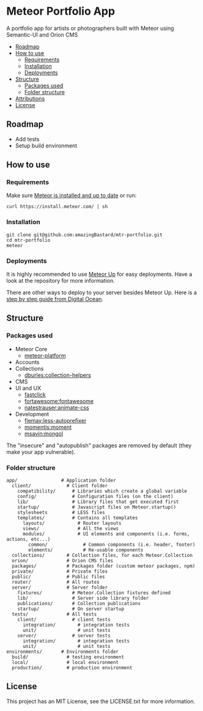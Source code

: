 # Meteor Portfolio App

A portfolio app for artists or photographers built with Meteor using Semantic-UI and Orion CMS

* [Roadmap](#roadmap)
* [How to use](#how-to-use)
  * [Requirements](#requirements)
  * [Installation](#installation)
  * [Deployments](#deployments)
* [Structure](#structure)
  * [Packages used](#packages-used)
  * [Folder structure](#folder-structure)
* [Attributions](#attributions)
* [License](#license)

## Roadmap

* Add tests
* Setup build environment

## How to use

### Requirements

Make sure [Meteor is installed and up to date](https://www.meteor.com/install) or run:

```
curl https://install.meteor.com/ | sh
```

### Installation

```
git clone git@github.com:amazingBastard/mtr-portfolio.git
cd mtr-portfolio
meteor
```

### Deployments

It is highly recommended to use [Meteor Up](https://github.com/arunoda/meteor-up) for easy deployments.
Have a look at the repository for more information.

There are other ways to deploy to your server besides Meteor Up. Here is a [step by step guide from Digital Ocean](http://devo.ps/blog/deploy-your-meteor-apps-on-digital-ocean-in-5-minutes/).

## Structure

### Packages used

* Meteor Core
  * [meteor-platform](http://github.com/meteor/meteor/tree/devel/packages/meteor-platform)
* Accounts
* Collections
  * [dburles:collection-helpers](http://github.com/dburles/meteor-collection-helpers/)
* CMS
* UI and UX
  * [fastclick](http://github.com/meteor/meteor/tree/devel/packages/fastclick)
  * [fortawesome:fontawesome](http://github.com/MeteorPackaging/Font-Awesome)
  * [natestrauser:animate-css](http://github.com/nate-strauser/meteor-animate-css)
* Development
  * [flemay:less-autoprefixer](http://github.com/flemay/less-autoprefixer)
  * [momentjs:moment](http://github.com/moment/moment/)
  * [msavin:mongol](http://github.com/msavin/Mongol)

The "insecure" and "autopublish" packages are removed by default (they make your app vulnerable).

### Folder structure

```
app/                # Application folder
  client/             # Client folder
    compatibility/      # Libraries which create a global variable
    config/             # Configuration files (on the client)
    lib/                # Library files that get executed first
    startup/            # Javascript files on Meteor.startup()
    stylesheets         # LESS files
    templates/          # Contains all templates
      layouts/            # Router layouts
      views/              # All the views
      modules/            # UI elements and components (i.e. forms, actions, etc...)
        common/             # Common components (i.e. header, footer)
        elements/           # Re-usable components
  collections/        # Collection files, for each Meteor.Collection
  orion/              # Orion CMS files
  packages/           # Packages folder (custom meteor packages, npm)
  private/            # Private files
  public/             # Public files
  router/             # All routes
  server/             # Server folder
    fixtures/           # Meteor.Collection fixtures defined
    lib/                # Server side library folder
    publications/       # Collection publications
    startup/            # On server startup
  tests/              # All tests
    client/             # client tests
      integration/        # integration tests
      unit/               # unit tests
    server/             # server tests
      integration/        # integration tests
      unit/               # unit tests
environments/       # Environments folder
  build/              # testing environment
  local/              # local environment
  production/         # production environment

```

## License

This project has an MIT License, see the LICENSE.txt for more information.
